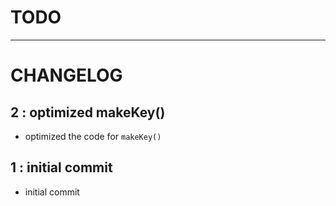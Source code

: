 # TODO

---

# CHANGELOG

## 2 : optimized makeKey()
- optimized the code for `makeKey()`

## 1 : initial commit
- initial commit
